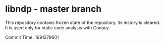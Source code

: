 # libndp - master branch

This repository contains frozen state of the repository.
Its history is cleared. It is used only for static code
analysis with Codacy.

Commit Time: 1691379601